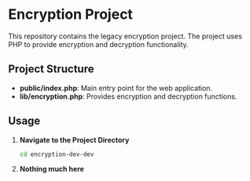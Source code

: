 # Encryption Project

This repository contains the legacy encryption project. The project uses PHP to provide encryption and decryption functionality.

## Project Structure

- **public/index.php**: Main entry point for the web application.
- **lib/encryption.php**: Provides encryption and decryption functions.

## Usage

1. **Navigate to the Project Directory**

   ```sh
   cd encryption-dev-dev
   
2. **Nothing much here**